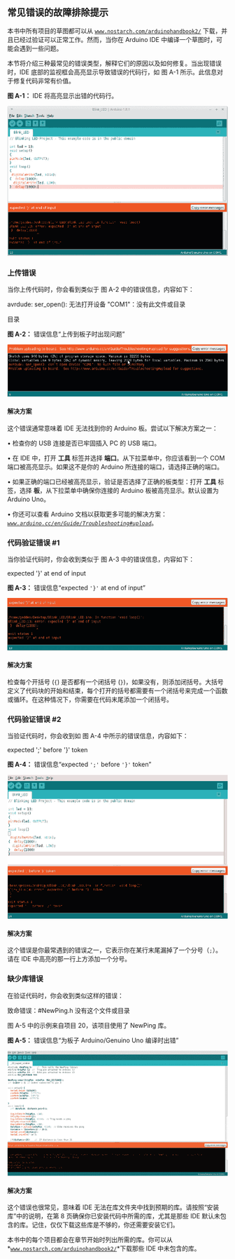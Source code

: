 ## 常见错误的故障排除提示

本书中所有项目的草图都可以从 [`www.nostarch.com/arduinohandbook2/`](https://www.nostarch.com/arduinohandbook2/) 下载，并且已经过验证可以正常工作。然而，当你在 Arduino IDE 中编译一个草图时，可能会遇到一些问题。

本节将介绍三种最常见的错误类型，解释它们的原因以及如何修复。当出现错误时，IDE 底部的监视框会高亮显示导致错误的代码行，如 图 A-1 所示。此信息对于修复代码非常有价值。

**图 A-1：** IDE 将高亮显示出错的代码行。

![图片](img/a-01.jpg)

### 上传错误

当你上传代码时，你会看到类似于 图 A-2 中的错误信息，内容如下：

avrdude: ser_open(): 无法打开设备 "COM1"：没有此文件或目录

目录

**图 A-2：** 错误信息“上传到板子时出现问题”

![图片](img/a-02.jpg)

#### 解决方案

这个错误通常意味着 IDE 无法找到你的 Arduino 板。尝试以下解决方案之一：

• 检查你的 USB 连接是否已牢固插入 PC 的 USB 端口。

• 在 IDE 中，打开 **工具** 标签并选择 **端口**。从下拉菜单中，你应该看到一个 COM 端口被高亮显示。如果这不是你的 Arduino 所连接的端口，请选择正确的端口。

• 如果正确的端口已经被高亮显示，验证是否选择了正确的板类型：打开 **工具** 标签，选择 **板**，从下拉菜单中确保你连接的 Arduino 板被高亮显示。默认设置为 Arduino Uno。

• 你还可以查看 Arduino 文档以获取更多可能的解决方案： *[`www.arduino.cc/en/Guide/Troubleshooting#upload`](http://www.arduino.cc/en/Guide/Troubleshooting#upload)*。

### 代码验证错误 #1

当你验证代码时，你会收到类似于 图 A-3 中的错误信息，内容如下：

expected '}' at end of input

**图 A-3：** 错误信息“expected `'}'` at end of input”

![图片](img/a-03.jpg)

#### 解决方案

检查每个开括号 (`{`) 是否都有一个闭括号 (`}`)，如果没有，则添加闭括号。大括号定义了代码块的开始和结束，每个打开的括号都需要有一个闭括号来完成一个函数或循环。在这种情况下，你需要在代码末尾添加一个闭括号。

### 代码验证错误 #2

当验证代码时，你会收到如 图 A-4 中所示的错误信息，内容如下：

expected ';' before '}' token

**图 A-4：** 错误信息“expected `';'` before `'}'` token”

![图片](img/a-04.jpg)

#### 解决方案

这个错误是你最常遇到的错误之一，它表示你在某行末尾漏掉了一个分号（`;`）。请在 IDE 中高亮的那一行上方添加一个分号。

### 缺少库错误

在验证代码时，你会收到类似这样的错误：

致命错误：#NewPing.h 没有这个文件或目录

图 A-5 中的示例来自项目 20，该项目使用了 NewPing 库。

**图 A-5：** 错误信息“为板子 Arduino/Genuino Uno 编译时出错”

![图片](img/a-05.jpg)

#### 解决方案

这个错误也很常见，意味着 IDE 无法在库文件夹中找到预期的库。请按照“安装库”中的说明，在第 8 页确保你已安装代码中所需的库，尤其是那些 IDE 默认未包含的库。记住，仅仅下载这些库是不够的，你还需要安装它们。

本书中的每个项目都会在章节开始时列出所需的库。你可以从*[`www.nostarch.com/arduinohandbook2/`](https://www.nostarch.com/arduinohandbook2/)*下载那些 IDE 中未包含的库。
